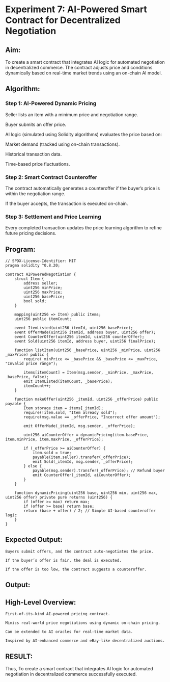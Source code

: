 # Experiment 7: AI-Powered Smart Contract for Decentralized Negotiation

## Aim:

To create a smart contract that integrates AI logic for automated negotiation in decentralized commerce. The contract adjusts price and conditions dynamically based on real-time market trends using an on-chain AI model.

## Algorithm:

### Step 1: AI-Powered Dynamic Pricing

Seller lists an item with a minimum price and negotiation range.

Buyer submits an offer price.

AI logic (simulated using Solidity algorithms) evaluates the price based on:

Market demand (tracked using on-chain transactions).

Historical transaction data.

Time-based price fluctuations.

### Step 2: Smart Contract Counteroffer

The contract automatically generates a counteroffer if the buyer’s price is within the negotiation range.

If the buyer accepts, the transaction is executed on-chain.

### Step 3: Settlement and Price Learning

Every completed transaction updates the price learning algorithm to refine future pricing decisions.

## Program:

```
// SPDX-License-Identifier: MIT
pragma solidity ^0.8.20;

contract AIPoweredNegotiation {
    struct Item {
        address seller;
        uint256 minPrice;
        uint256 maxPrice;
        uint256 basePrice;
        bool sold;
    }

    mapping(uint256 => Item) public items;
    uint256 public itemCount;

    event ItemListed(uint256 itemId, uint256 basePrice);
    event OfferMade(uint256 itemId, address buyer, uint256 offer);
    event CounterOffer(uint256 itemId, uint256 counterOffer);
    event Sold(uint256 itemId, address buyer, uint256 finalPrice);

    function listItem(uint256 _basePrice, uint256 _minPrice, uint256 _maxPrice) public {
        require(_minPrice <= _basePrice && _basePrice <= _maxPrice, "Invalid price range");
        
        items[itemCount] = Item(msg.sender, _minPrice, _maxPrice, _basePrice, false);
        emit ItemListed(itemCount, _basePrice);
        itemCount++;
    }

    function makeOffer(uint256 _itemId, uint256 _offerPrice) public payable {
        Item storage item = items[_itemId];
        require(!item.sold, "Item already sold");
        require(msg.value == _offerPrice, "Incorrect offer amount");

        emit OfferMade(_itemId, msg.sender, _offerPrice);

        uint256 aiCounterOffer = dynamicPricing(item.basePrice, item.minPrice, item.maxPrice, _offerPrice);

        if (_offerPrice >= aiCounterOffer) {
            item.sold = true;
            payable(item.seller).transfer(_offerPrice);
            emit Sold(_itemId, msg.sender, _offerPrice);
        } else {
            payable(msg.sender).transfer(_offerPrice); // Refund buyer
            emit CounterOffer(_itemId, aiCounterOffer);
        }
    }

    function dynamicPricing(uint256 base, uint256 min, uint256 max, uint256 offer) private pure returns (uint256) {
        if (offer >= max) return max;
        if (offer >= base) return base;
        return (base + offer) / 2; // Simple AI-based counteroffer logic
    }
}
```
## Expected Output:

```
Buyers submit offers, and the contract auto-negotiates the price.

If the buyer’s offer is fair, the deal is executed.

If the offer is too low, the contract suggests a counteroffer.
```

## Output:






## High-Level Overview:

```
First-of-its-kind AI-powered pricing contract.

Mimics real-world price negotiations using dynamic on-chain pricing.

Can be extended to AI oracles for real-time market data.

Inspired by AI-enhanced commerce and eBay-like decentralized auctions.
```

## RESULT:

Thus, To create a smart contract that integrates AI logic for automated negotiation in decentralized commerce successfully executed.
